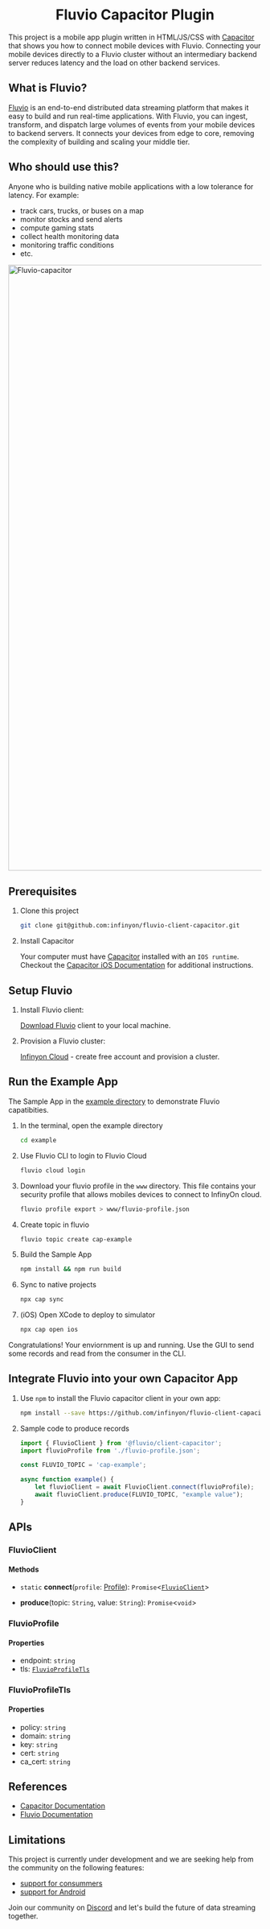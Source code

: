 <h1 align="center">Fluvio Capacitor Plugin</h1>

This project is a mobile app plugin written in HTML/JS/CSS with [Capacitor](https://capacitorjs.com) that shows you how to connect mobile devices with Fluvio. Connecting your mobile devices directly to a Fluvio cluster without an intermediary backend server reduces latency and the load on other backend services.

## What is Fluvio?

[Fluvio](https://www.fluvio.io/) is an end-to-end distributed data streaming platform that makes it easy to build and run real-time applications. With Fluvio, you can ingest, transform, and dispatch large volumes of events from your mobile devices to backend servers. It connects your devices from edge to core, removing the complexity of building and scaling your middle tier.

## Who should use this?

Anyone who is building native mobile applications with a low tolerance for latency. For example:
*  track cars, trucks, or buses on a map
*  monitor stocks and send alerts
*  compute gaming stats
*  collect health monitoring data
*  monitoring traffic conditions
*  etc.

<img width="1204" alt="Fluvio-capacitor" src="https://user-images.githubusercontent.com/26554085/171305848-66a246e1-9615-46b1-b55a-b0f1a7eab5cc.png">

## Prerequisites

1. Clone this project

    ```bash
    git clone git@github.com:infinyon/fluvio-client-capacitor.git
    ```

2. Install Capacitor

    Your computer must have [Capacitor](https://capacitorjs.com/docs) installed with an `IOS runtime`. Checkout the [Capacitor iOS Documentation](https://capacitorjs.com/docs/ios) for additional instructions.


## Setup Fluvio

1. Install Fluvio client:
    
    [Download Fluvio](https://www.fluvio.io/download/) client to your local machine.

2. Provision a Fluvio cluster:

    [Infinyon Cloud](https://infinyon.cloud/) - create free account and provision a cluster.


## Run the Example App

The Sample App in the [example directory](./example) to demonstrate Fluvio capatibities.

1. In the terminal, open the example directory

    ```bash
    cd example
    ```

2. Use Fluvio CLI to login to Fluvio Cloud

    ```bash
    fluvio cloud login
    ```

3. Download your fluvio profile in the `www` directory. This file contains your security profile that allows mobiles devices to connect to InfinyOn cloud.

    ```bash
    fluvio profile export > www/fluvio-profile.json
    ```

4. Create topic in fluvio

    ```bash
    fluvio topic create cap-example
    ```

5. Build the Sample App

    ```bash
    npm install && npm run build
    ```

6. Sync to native projects

    ```bash
    npx cap sync
    ```

6. (iOS) Open XCode to deploy to simulator

    ```bash
    npx cap open ios
    ```

Congratulations! Your enviornment is up and running. Use the GUI to send some records and read from the consumer in the CLI.



## Integrate Fluvio into your own Capacitor App

1. Use `npm` to install the Fluvio capacitor client in your own app:

    ```bash
    npm install --save https://github.com/infinyon/fluvio-client-capacitor/releases/latest/download/fluvio-client-capacitor.tgz
    ```

2. Sample code to produce records

    ```javascript
    import { FluvioClient } from '@fluvio/client-capacitor';
    import fluvioProfile from './fluvio-profile.json';

    const FLUVIO_TOPIC = 'cap-example';

    async function example() {    
        let fluvioClient = await FluvioClient.connect(fluvioProfile);
        await fluvioClient.produce(FLUVIO_TOPIC, "example value");
    }
    ```


## APIs

### FluvioClient

#### Methods

- `static` **connect**(`profile`: [Profile](#Profile)): `Promise`<[`FluvioClient`](#FluvioClient)\>

- **produce**(topic: `String`, value: `String`): `Promise`<`void`\>


### FluvioProfile

#### Properties

- endpoint: `string`
- tls: [`FluvioProfileTls`](#FluvioProfileTls)


### FluvioProfileTls

#### Properties

- policy: `string`
- domain: `string`
- key: `string`
- cert: `string`
- ca_cert: `string`


## References 
* [Capacitor Documentation](https://capacitorjs.com/docs)
* [Fluvio Documentation](https://fluvio.io/docs)


## Limitations

This project is currently under development and we are seeking help from the community on the following features:
* [support for consummers](https://github.com/infinyon/fluvio-client-capacitor/issues/1)
* [support for Android](https://github.com/infinyon/fluvio-client-capacitor/issues/2)

Join our community on [Discord](https://discordapp.com/invite/bBG2dTz) and let's build the future of data streaming together.
